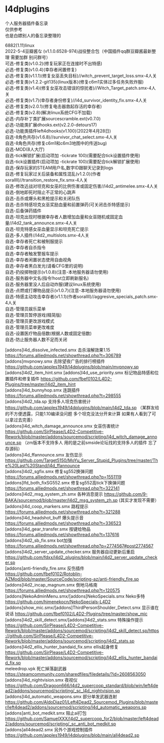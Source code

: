 # l4dplugins
个人服务器插件备忘录  
仅供参考  
也是白嫖别人的备忘录整理的  

6882(1.11)linux  
2022-5-4豆瓣酱な (v1.1.0.6528-974)战役整合包（中国插件qq群豆瓣酱最新整理 需要加群 别问群号）   
可选-修复类(v1.0.2)(修复玩家正在连接时不出特感)    
必选-修复类(v1.0.4)(幸存者闲置修复)  
必选-修复类(v1.1.1)(修复女巫丢失目标)//witch_prevent_target_loss.smx-4人关  
必选-修复类(v1.2.2-git135)(linux版本)(修复c6m1实体过多任务失败炸服)  
必选-修复类(v1.4)(修复女巫攻击错误的惊扰者)//Witch_Target_patch.smx-4人关  
必选-修复类(v1.7)(幸存者身份修复)//l4d_survivor_identity_fix.smx-4人关  
必选-修复类(v2.0.1)(修复电击器救起存活的幸存者)  
必选-修复类(v2.8)(解决linux系统CFG不加载)  
必选-内存补丁类扩展sourcescramble.ext(v0.7.0)  
必选-功能类扩展dhooks.ext(v2.2.0-detours17)  
必选-功能类插件left4dhooks(v1.100)(2022年4月28日)  
自选-8角色共存(v1.6.8)//survivor_chat_select.smx-4人关  
自选-8角色共存(修复c6m1和c6m3地图中的传送bug)  
自选-MOD(8人大厅)  
自选-tick解锁扩展(启动项加 -tickrate 100)(需要配合tick设置插件使用)  
自选-tick设置插件(启动项加 -tickrate 100)(需要配合tick解锁扩展使用)  
自选-保存玩家的STEAM用户名,数字ID跟聊天记录到logs  
自选-修复玩家过关后装备和属性混乱(v1.2.0)(作者sorallll)//transition_restore_fix.smx-4人关  
自选-修改近战对坦克和女巫的比例伤害或固定伤害//l4d2_antimelee.smx-4人关  
自选-倒地即死时阻止不正常的心跳声  
自选-击杀或爆头和黑枪提示和关闭队伤  
自选-击杀特感坦克女巫奖励血量和前置弹药(可关闭击杀特感提示)  
自选-后备弹药插件  
自选-坦克出现时根据幸存者人数增加血量和女巫随机或固定血量//l4d2_tank_announce.smx-4人关  
自选-坦克特感女巫血量显示和坦克死亡提示  
自选-多人插件//l4d2_multislots.smx-4人关  
自选-幸存者死亡和被制服提示  
自选-幸存者自杀指令  
自选-幸存者触发警报车提示  
自选-幸存者闲置状态使用自由视角  
自选-幸存者黑白发光(请看CFG里的说明)  
自选-扔投掷物提示(v1.0.8)(注意-本地服务器请勿使用)  
自选-服务器中文名(指令!host立即刷新服名)  
自选-服务器里没人后自动炸服(建议linux系统使用)  
自选-点燃或打爆物品提示(v1.0.7)(注意-本地服务器请勿使用)  
自选-特感主动攻击幸存者(v1.1.1)(作者sorallll)//aggresive_specials_patch.smx-4人关  
自选-管理员娱乐菜单  
自选-管理员暂停游戏(精简版)  
自选-管理员更改游戏模式  
自选-管理员菜单更改难度  
自选-设置医疗物品倍数(根据人数或固定倍数)  
自选-防止服务器人数不足而关闭  

[addons]l4d_dissolve_infected.smx 击杀溶解效果1.15 https://forums.alliedmods.net/showthread.php?t=306789   
[addons]mvpnowy.smx 去除望夜广告的排行榜插件 https://github.com/apples1949/l4dplugins/blob/main/mvpnowy.sp  
[addons]l4d2_item_hint.smx [addons]l4d_use_priority.smx 标记物品特感和位置插件和修复插件 https://github.com/fbef0102/L4D2-Plugins/tree/master/l4d2_item_hint   
[addons]l4d_bunnyhop.smx 连跳插件 https://forums.alliedmods.net/showthread.php?t=298555  
[addons]l4d2_tda.sp 支持多人坦克伤害统计  https://github.com/apples1949/l4dplugins/blob/main/l4d2_tda.sp （某群友给的不方便透露，只能1.10编译没问题 多个坦克没法分开来计算 如果有人看到了可以拿过去完善）  
[addons]l4d_witch_damage_announce.smx 女巫伤害统计 https://github.com/SirPlease/L4D2-Competitive-Rework/blob/master/addons/sourcemod/scripting/l4d_witch_damage_announce.sp （zm版本不支持多人 用的是之前smside论坛找的支持多人的插件 忘了存源码）  
[addons]l4d_ffannounce.smx 友伤显示 https://github.com/Target5150/MoYu_Server_Stupid_Plugins/tree/master/The%20Last%20Stand/l4d_ffannounce  
[addons]l4d2_sgfix.smx 修复sg552换弹问题 https://forums.alliedmods.net/showthread.php?p=1551119  
[addons]lfd_both_fixSG552.smx 修复sg552高tick下换弹问题 https://forums.alliedmods.net/showthread.php?t=322141  
[addons]l4d2_msg_system_zh.smx 各种消息提示 https://github.com/9-BAKA/sourcemod/blob/master/l4d2_msg_system_zh.sp (其实才发现不需要）  
[addons]l4d_coop_markers.smx 路程提示 https://forums.alliedmods.net/showthread.php?t=321288  
[addons]l4d_headshot_buff 爆头提示音 https://forums.alliedmods.net/showthread.php?t=336523  
[addons]l4d_gear_transfer.smx 按键给物品 https://forums.alliedmods.net/showthread.php?t=137616  
[addons]l4d2_sb_fix.smx bot加强 https://forums.alliedmods.net/showthread.php?p=2774567#post2774567  
[addons]l4d2_server_update_checker.smx 服务器自动更新后重启 https://github.com/fdxx/l4d2_plugins/blob/main/l4d2_server_update_checker.sp  
[addons]anti-friendly_fire.smx 反伤插件 https://github.com/fbef0102/Rotoblin-AZMod/blob/master/SourceCode/scripting-az/anti-friendly_fire.sp  
[addons]l4d2_incap_magnum.smx 倒地马格南 https://forums.alliedmods.net/showthread.php?t=120575  
[addons]NekoAdminMenu.smx/[addons]NekoSpecials.smx Neko多特 https://github.com/himenekocn/NekoSpecials-L4D2  
[addons]show_mic.smx/[addons]ThirdPersonShoulder_Detect.smx 显示谁在说话 https://github.com/fbef0102/L4D2-Plugins/tree/master/show_mic  
[addons]l4d2_skill_detect.smx/[addons]l4d2_stats.smx 特殊操作提示 https://github.com/SirPlease/L4D2-Competitive-Rework/blob/master/addons/sourcemod/scripting/l4d2_skill_detect.sp/https://github.com/SirPlease/L4D2-Competitive-Rework/blob/master/addons/sourcemod/scripting/l4d2_stats.sp  
[addons]l4d2_ellis_hunter_bandaid_fix.smx ellis起身修复 https://github.com/SirPlease/L4D2-Competitive-Rework/blob/master/addons/sourcemod/scripting/l4d2_ellis_hunter_bandaid_fix.sp  
meleedrop.vpk 死亡掉落副武器 https://steamcommunity.com/sharedfiles/filedetails/?id=2608563050  
[addons]l4d_nightvision.smx 夜视仪 https://github.com/Dragoon666/l4d2_supercoop_standard/blob/win/left4dead2/addons/sourcemod/scripting/_sc_l4d_nightvision.sp  
[addons]l4d_automatic_weapons.smx 部分单发武器连射   https://github.com/AldoDiaz01/Left4Dead2_Sourcemod_Plugins/blob/master/left4dead2/addons/sourcemod/scripting/l4d_automatic_weapons.sp  
[addons]anti_bot_medkit.smx 阻止ai打包 https://github.com/SamuelXXX/l4d2_supercoop_for2/blob/master/left4dead2/addons/sourcemod/scripting/_sc_anti_bot_medkit.sp  
[addons]all4dead2.smx 另外个游戏控制插件 https://github.com/apples1949/l4dplugins/blob/main/all4dead2.sp  
